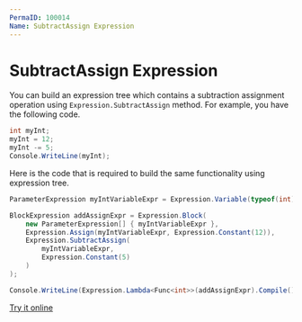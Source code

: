 ```yaml
---
PermaID: 100014
Name: SubtractAssign Expression
---
```


# SubtractAssign Expression

You can build an expression tree which contains a subtraction assignment operation using `Expression.SubtractAssign` method. For example, you have the following code.

```csharp
int myInt;
myInt = 12;
myInt -= 5;
Console.WriteLine(myInt);
```

Here is the code that is required to build the same functionality using expression tree. 

```csharp
ParameterExpression myIntVariableExpr = Expression.Variable(typeof(int), "myInt");

BlockExpression addAssignExpr = Expression.Block(
    new ParameterExpression[] { myIntVariableExpr },
    Expression.Assign(myIntVariableExpr, Expression.Constant(12)),
    Expression.SubtractAssign(
        myIntVariableExpr,
        Expression.Constant(5)
    )
);

Console.WriteLine(Expression.Lambda<Func<int>>(addAssignExpr).Compile()());
```

[Try it online](https://dotnetfiddle.net/zOWMLI)
